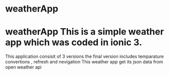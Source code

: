# weatherApp
# weatherApp This is a simple weather app which was coded in ionic 3. 
This application consisit of 3 versions
the final version includes temparature convertions , refresh and nevigation
This weather app get its json data from open weather api
